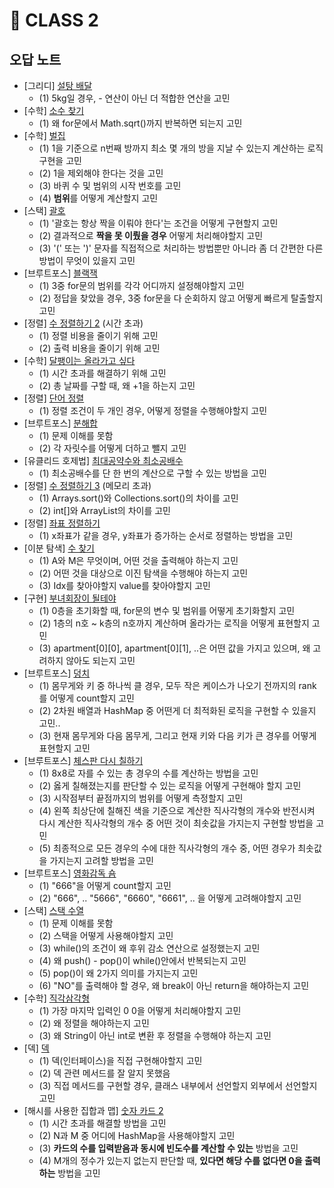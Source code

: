 # 🐤 CLASS 2

## 오답 노트
- [그리디] [설탕 배달](https://www.acmicpc.net/problem/2839)
  - (1) 5kg일 경우, - 연산이 아닌 더 적합한 연산을 고민
- [수학] [소수 찾기](https://www.acmicpc.net/problem/1978)
  - (1) 왜 for문에서 Math.sqrt()까지 반복하면 되는지 고민
- [수학] [벌집](https://www.acmicpc.net/problem/2292)
  - (1) 1을 기준으로 n번째 방까지 최소 몇 개의 방을 지날 수 있는지 계산하는 로직 구현을 고민
  - (2) 1을 제외해야 한다는 것을 고민
  - (3) 바퀴 수 및 범위의 시작 번호를 고민
  - (4) **범위**를 어떻게 계산할지 고민
- [스택] [괄호](https://www.acmicpc.net/problem/9012)
  - (1) '괄호는 항상 짝을 이뤄야 한다'는 조건을 어떻게 구현할지 고민
  - (2) 결과적으로 **짝을 못 이뤘을 경우** 어떻게 처리해야할지 고민
  - (3) '(' 또는 ')' 문자를 직접적으로 처리하는 방법뿐만 아니라 좀 더 간편한 다른 방법이 무엇이 있을지 고민
- [브루트포스] [블랙잭](https://www.acmicpc.net/problem/2798)
  - (1) 3중 for문의 범위를 각각 어디까지 설정해야할지 고민
  - (2) 정답을 찾았을 경우, 3중 for문을 다 순회하지 않고 어떻게 빠르게 탈출할지 고민
- [정렬] [수 정렬하기 2](https://www.acmicpc.net/problem/2751) (시간 초과)
  - (1) 정렬 비용을 줄이기 위해 고민
  - (2) 출력 비용을 줄이기 위해 고민
- [수학] [달팽이는 올라가고 싶다](https://www.acmicpc.net/problem/2869)
  - (1) 시간 초과를 해결하기 위해 고민
  - (2) 총 날짜를 구할 때, 왜 +1을 하는지 고민
- [정렬] [단어 정렬](https://www.acmicpc.net/problem/1181)
  - (1) 정렬 조건이 두 개인 경우, 어떻게 정렬을 수행해야할지 고민
- [브루트포스] [분해합](https://www.acmicpc.net/problem/2231)
  - (1) 문제 이해를 못함
  - (2) 각 자릿수를 어떻게 더하고 뺄지 고민
- [유클리드 호제법] [최대공약수와 최소공배수](https://www.acmicpc.net/problem/2609)
  - (1) 최소공배수를 단 한 번의 계산으로 구할 수 있는 방법을 고민
- [정렬] [수 정렬하기 3](https://www.acmicpc.net/problem/10989) (메모리 초과)
  - (1) Arrays.sort()와 Collections.sort()의 차이를 고민
  - (2) int[]와 ArrayList의 차이를 고민
- [정렬] [좌표 정렬하기](https://www.acmicpc.net/problem/11650)
  - (1) x좌표가 같을 경우, y좌표가 증가하는 순서로 정렬하는 방법을 고민
- [이분 탐색] [수 찾기](https://www.acmicpc.net/problem/1920)
  - (1) A와 M은 무엇이며, 어떤 것을 출력해야 하는지 고민
  - (2) 어떤 것을 대상으로 이진 탐색을 수행해야 하는지 고민
  - (3) Idx를 찾아야할지 value를 찾아야할지 고민
- [구현] [부녀회장이 될테야](https://www.acmicpc.net/problem/2775)
  - (1) 0층을 초기화할 때, for문의 변수 및 범위를 어떻게 초기화할지 고민
  - (2) 1층의 n호 ~ k층의 n호까지 계산하며 올라가는 로직을 어떻게 표현할지 고민
  - (3) apartment[0][0], apartment[0][1], ..은 어떤 값을 가지고 있으며, 왜 고려하지 않아도 되는지 고민
- [브루트포스] [덩치](https://www.acmicpc.net/problem/7568)
  - (1) 몸무게와 키 중 하나씩 클 경우, 모두 작은 케이스가 나오기 전까지의 rank를 어떻게 count할지 고민
  - (2) 2차원 배열과 HashMap 중 어떤게 더 최적화된 로직을 구현할 수 있을지 고민..
  - (3) 현재 몸무게와 다음 몸무게, 그리고 현재 키와 다음 키가 큰 경우를 어떻게 표현할지 고민
- [브루트포스] [체스판 다시 칠하기](https://www.acmicpc.net/problem/1018)
  - (1) 8x8로 자를 수 있는 총 경우의 수를 계산하는 방법을 고민
  - (2) 옳게 칠해졌는지를 판단할 수 있는 로직을 어떻게 구현해야 할지 고민
  - (3) 시작점부터 끝점까지의 범위를 어떻게 측정할지 고민
  - (4) 왼쪽 최상단에 칠해진 색을 기준으로 계산한 직사각형의 개수와 반전시켜 다시 계산한 직사각형의 개수 중 어떤 것이 최솟값을 가지는지 구현할 방법을 고민
  - (5) 최종적으로 모든 경우의 수에 대한 직사각형의 개수 중, 어떤 경우가 최솟값을 가지는지 고려할 방법을 고민
- [브루트포스] [영화감독 숌](https://www.acmicpc.net/problem/1436)
  - (1) "666"을 어떻게 count할지 고민
  - (2) "666", .. "5666", "6660", "6661", .. 을 어떻게 고려해야할지 고민
- [스택] [스택 수열](https://www.acmicpc.net/problem/1874)
  - (1) 문제 이해를 못함
  - (2) 스택을 어떻게 사용해야할지 고민
  - (3) while()의 조건이 왜 후위 감소 연산으로 설정했는지 고민
  - (4) 왜 push() - pop()이 while()안에서 반복되는지 고민
  - (5) pop()이 왜 2가지 의미를 가지는지 고민
  - (6) "NO"를 출력해야 할 경우, 왜 break이 아닌 return을 해야하는지 고민
- [수학] [직각삼각형](https://www.acmicpc.net/problem/4153)
  - (1) 가장 마지막 입력인 0 0을 어떻게 처리해야할지 고민
  - (2) 왜 정렬을 해야하는지 고민
  - (3) 왜 String이 아닌 int로 변환 후 정렬을 수행해야 하는지 고민
- [덱] [덱](https://www.acmicpc.net/problem/10866)
  - (1) 덱(인터페이스)을 직접 구현해야할지 고민
  - (2) 덱 관련 메서드를 잘 알지 못했음
  - (3) 직접 메서드를 구현할 경우, 클래스 내부에서 선언할지 외부에서 선언할지 고민
- [해시를 사용한 집합과 맵] [숫자 카드 2](https://www.acmicpc.net/problem/10816)
  - (1) 시간 초과를 해결할 방법을 고민
  - (2) N과 M 중 어디에 HashMap을 사용해야할지 고민
  - (3) **카드의 수를 입력받음과 동시에 빈도수를 계산할 수 있는** 방법을 고민
  - (4) M개의 정수가 있는지 없는지 판단할 때, **있다면 해당 수를 없다면 0을 출력하는** 방법을 고민
